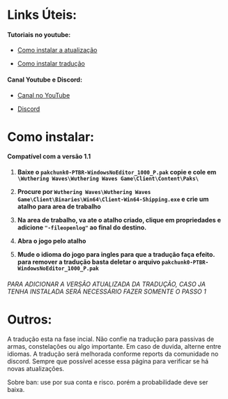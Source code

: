 # Links Úteis:

#### Tutoriais no youtube:
- [Como instalar a atualização](https://www.youtube.com/watch?v=dAHCTcvXhkg)

- [Como instalar tradução](https://www.youtube.com/watch?v=0XeVxkbn4HI)

#### Canal Youtube e Discord:
- [Canal no YouTube](https://www.youtube.com/channel/UCg3UqZDuNRPzmTuGHuyBhVA)

- [Discord](https://discord.gg/ykKGpqtNab)

# Como instalar:

#### Compatível com a versão 1.1

1. **Baixe o `pakchunk0-PTBR-WindowsNoEditor_1000_P.pak` copie e cole em  `\Wuthering Waves\Wuthering Waves Game\Client\Content\Paks\`**

2. **Procure por `Wuthering Waves\Wuthering Waves Game\Client\Binaries\Win64\Client-Win64-Shipping.exe` e crie um atalho para area de trabalho**

3. **Na area de trabalho, va ate o atalho criado, clique em propriedades e adicione `"-fileopenlog"` ao final do destino.**

4. **Abra o jogo pelo atalho**

5. **Mude o idioma do jogo para ingles para que a tradução faça efeito. para remover a tradução basta deletar o arquivo `pakchunk0-PTBR-WindowsNoEditor_1000_P.pak`**

###### PARA ADICIONAR A VERSÃO ATUALIZADA DA TRADUÇÃO, CASO JA TENHA INSTALADA SERÁ NECESSÁRIO FAZER SOMENTE O PASSO 1

# Outros:

A tradução esta na fase incial. Não confie na tradução para passivas de armas, constelações ou algo importante. Em caso de duvida, alterne entre idiomas. A tradução será melhorada conforme reports da comunidade no discord. Sempre que possível acesse essa página para verificar se há novas atualizações.

Sobre ban: use por sua conta e risco. porém a probabilidade deve ser baixa.
